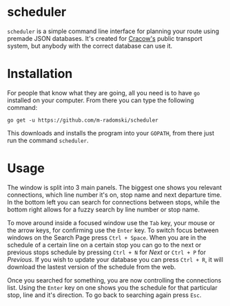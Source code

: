 # scheduler
`scheduler` is a simple command line interface for planning your route using premade JSON databases.
It's created for [Cracow's](http://ztp.krakow.pl/) public transport system, but anybody with the correct database can use it.

# Installation
For people that know what they are going, all you need is to have `go` installed on your computer.
From there you can type the following command:

```
go get -u https://github.com/m-radomski/scheduler
```

This downloads and installs the program into your `GOPATH`, from there just run the command `scheduler`. 

# Usage
The window is split into 3 main panels.
The biggest one shows you relevant connections, which line number it's on, stop name and next departure time.
In the bottom left you can search for connections between stops, while the bottom right allows for a fuzzy search by line number or stop name.

To move around inside a focused window use the `Tab` key, your mouse or the arrow keys, for confirming use the `Enter` key.
To switch focus between windows on the Search Page press `Ctrl + Space`.
When you are in the schedule of a certain line on a certain stop you can go to the next or previous stops schedule by pressing `Ctrl + N` for *Next* or `Ctrl + P` for *Previous*.
If you wish to update your database you can press `Ctrl + R`, it will download the lastest version of the schedule from the web.

Once you searched for something, you are now controlling the connections list.
Using the `Enter` key on one shows you the schedule for that particular stop, line and it's direction.
To go back to searching again press `Esc`.
